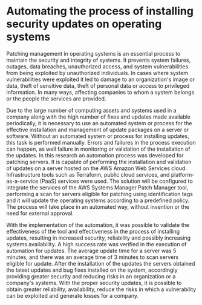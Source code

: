 # Automating the process of installing security updates on operating systems


Patching management in operating systems is an essential process to maintain the security and integrity of systems. It prevents system failures, outages, data breaches, unauthorized access, and system vulnerabilities from being exploited by unauthorized individuals. In cases where system vulnerabilities were exploited it led to damage to an organization's image or data, theft of sensitive data, theft of personal data or access to privileged information.  In many ways, affecting companies to whom a system belongs or the people the services are provided.

Due to the large number of computing assets and systems used in a company along with the high number of fixes and updates made available periodically, it is necessary to use an automated system or process for the effective installation and management of update packages on a server or software. Without an automated system or process for installing updates, this task is performed manually.  Errors and failures in the process execution can happen, as well failure in monitoring or validation of the installation of the updates.
In this research an automation process was developed for patching servers. It is capable of performing the installation and validation of updates on a server hosted on the AWS Amazon Web Services cloud. Infrastructure tools such as Terraform, public cloud services, and platform-as-a-service (PaaS) services were used. The solution will be configured to integrate the services of the AWS Systems Manager Patch Manager tool, performing a scan for servers eligible for patching using identification tags and it will update the operating systems according to a predefined policy. The process will take place in an automated way, without invention or the need for external approval.
	
With the implementation of the automation, it was possible to validate the effectiveness of the tool and effectiveness in the process of installing updates, resulting in increased security, reliability and possibly increasing systems availability. A high success rate was verified in the execution of automation for updates.  The average update time for a server was 5 minutes, and there was an average time of 3 minutes to scan servers eligible for update. After the installation of the updates the servers obtained the latest updates and bug fixes installed on the system, accordingly providing greater security and reducing risks in an organization or a company's systems. With the proper security updates, it is possible to obtain greater reliability, availability, reduce the risks in which a vulnerability can be exploited and generate losses for a company.
